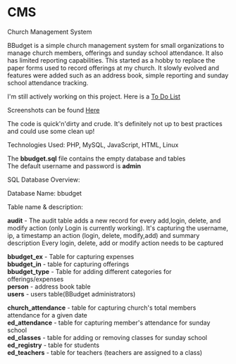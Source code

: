 CMS
===

Church Management System


BBudget is a simple church management system for small organizations to manage church members, offerings and sunday 
school attendance. It also has limited reporting capabilities. This started as a hobby to replace the paper forms used 
to record offerings at my church. It slowly evolved and features were added such as an address book, simple reporting 
and sunday school attendance tracking.

<p>I'm still actively working on this project. Here is a <a href="https://github.com/noelesp/BBudget-v2.0/blob/master/To-Do-List">To Do List</a></p>

Screenshots can be found <a href="https://github.com/noelesp/BBudget-v2.0/wiki/Screenshots">Here</a>

The code is quick'n'dirty and crude. It's definitely not up to best practices and could use some clean up!

Technologies Used: PHP, MySQL, JavaScript, HTML, Linux


The <strong>bbudget.sql</strong> file contains the empty database and tables<br>The default username and password is <strong>admin</strong>
 

SQL Database Overview:

Database Name: bbudget 

Table name & description:

<strong>audit</strong> - The audit table adds a new record for every add,login, delete, and modify action (only Login is currently working). 
        It's capturing the username, ip, a timestamp an action (login, delete, modify,add) and summary description
        Every login, delete, add or modify action needs to be captured<br>

<strong>bbudget_ex</strong> - Table for capturing expenses<br>
<strong>bbudget_in</strong>  - table for capturing offerings<br>
<strong>bbudget_type</strong> - Table for adding different categories for offerings/expenses<br>
<strong>person</strong> - address book table <br>
<strong>users</strong> - users table(BBudget administrators)<br>

<strong>church_attendance</strong> - table for capturing church's total members attendance for a given date<br>
<strong>ed_attendance</strong> - table for capturing member's attendance for sunday school<br>
<strong>ed_classes</strong> - table for adding or removing classes for sunday school<br>
<strong>ed_registry</strong> - table for students<br>
<strong>ed_teachers</strong> - table for teachers (teachers are assigned to a class)<br>
